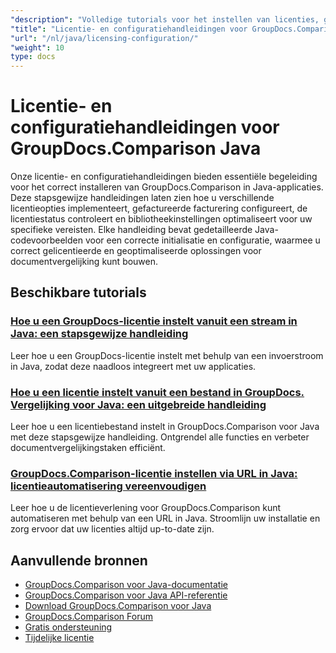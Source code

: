 ```yaml
---
"description": "Volledige tutorials voor het instellen van licenties, gemeten licenties en het configureren van GroupDocs.Comparison voor Java."
"title": "Licentie- en configuratiehandleidingen voor GroupDocs.Comparison Java"
"url": "/nl/java/licensing-configuration/"
"weight": 10
type: docs
---
```

# Licentie- en configuratiehandleidingen voor GroupDocs.Comparison Java

Onze licentie- en configuratiehandleidingen bieden essentiële begeleiding voor het correct installeren van GroupDocs.Comparison in Java-applicaties. Deze stapsgewijze handleidingen laten zien hoe u verschillende licentieopties implementeert, gefactureerde facturering configureert, de licentiestatus controleert en bibliotheekinstellingen optimaliseert voor uw specifieke vereisten. Elke handleiding bevat gedetailleerde Java-codevoorbeelden voor een correcte initialisatie en configuratie, waarmee u correct gelicentieerde en geoptimaliseerde oplossingen voor documentvergelijking kunt bouwen.

## Beschikbare tutorials

### [Hoe u een GroupDocs-licentie instelt vanuit een stream in Java: een stapsgewijze handleiding](./set-groupdocs-license-stream-java-guide/)
Leer hoe u een GroupDocs-licentie instelt met behulp van een invoerstroom in Java, zodat deze naadloos integreert met uw applicaties.

### [Hoe u een licentie instelt vanuit een bestand in GroupDocs. Vergelijking voor Java: een uitgebreide handleiding](./groupdocs-comparison-license-setup-java/)
Leer hoe u een licentiebestand instelt in GroupDocs.Comparison voor Java met deze stapsgewijze handleiding. Ontgrendel alle functies en verbeter documentvergelijkingstaken efficiënt.

### [GroupDocs.Comparison-licentie instellen via URL in Java: licentieautomatisering vereenvoudigen](./set-groupdocs-comparison-license-url-java/)
Leer hoe u de licentieverlening voor GroupDocs.Comparison kunt automatiseren met behulp van een URL in Java. Stroomlijn uw installatie en zorg ervoor dat uw licenties altijd up-to-date zijn.

## Aanvullende bronnen

- [GroupDocs.Comparison voor Java-documentatie](https://docs.groupdocs.com/comparison/java/)
- [GroupDocs.Comparison voor Java API-referentie](https://reference.groupdocs.com/comparison/java/)
- [Download GroupDocs.Comparison voor Java](https://releases.groupdocs.com/comparison/java/)
- [GroupDocs.Comparison Forum](https://forum.groupdocs.com/c/comparison)
- [Gratis ondersteuning](https://forum.groupdocs.com/)
- [Tijdelijke licentie](https://purchase.groupdocs.com/temporary-license/)